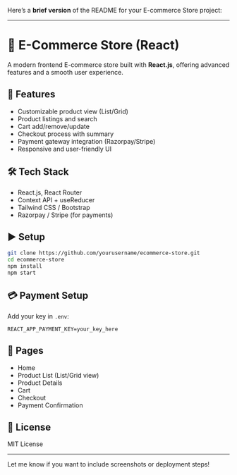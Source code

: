 Here’s a **brief version** of the README for your E-commerce Store project:

---

# 🛒 E-Commerce Store (React)

A modern frontend E-commerce store built with **React.js**, offering advanced features and a smooth user experience.

## 🚀 Features

* Customizable product view (List/Grid)
* Product listings and search
* Cart add/remove/update
* Checkout process with summary
* Payment gateway integration (Razorpay/Stripe)
* Responsive and user-friendly UI

## 🛠 Tech Stack

* React.js, React Router
* Context API + useReducer
* Tailwind CSS / Bootstrap
* Razorpay / Stripe (for payments)

## ▶️ Setup

```bash
git clone https://github.com/yourusername/ecommerce-store.git
cd ecommerce-store
npm install
npm start
```

## 💳 Payment Setup

Add your key in `.env`:

```
REACT_APP_PAYMENT_KEY=your_key_here
```

## 📁 Pages

* Home
* Product List (List/Grid view)
* Product Details
* Cart
* Checkout
* Payment Confirmation

## 📜 License

MIT License

---

Let me know if you want to include screenshots or deployment steps!
